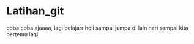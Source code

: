 # Latihan_git
coba coba ajaaaa, lagi belajarr
heii sampai jumpa di lain hari
sampai kita bertemu lagi


